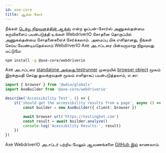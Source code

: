 ```yaml
---
id: axe-core
title: ஆக்ஸ் கோர்
---
```


நீங்கள் [டெக்யூ நிறுவனத்தின் ஆக்ஸ்](https://www.deque.com/axe/) என்ற ஓப்பன்-சோர்ஸ் அணுகல்தன்மை கருவிகளைப் பயன்படுத்தி உங்கள் WebdriverIO சோதனை தொகுப்பில் அணுகல்தன்மை சோதனைகளைச் சேர்க்கலாம். அமைப்பு மிக எளிதானது, நீங்கள் செய்ய வேண்டியதெல்லாம் WebdriverIO Axe அடாப்டரை பின்வருமாறு நிறுவுவது மட்டுமே:

```bash npm2yarn
npm install -g @axe-core/webdriverio
```

Axe அடாப்டரை [standalone அல்லது testrunner](/docs/setuptypes) முறையில் [browser object](/docs/api/browser) மூலம் இறக்குமதி செய்து துவக்குவதன் மூலம் எளிதாகப் பயன்படுத்தலாம், எ.கா:

```ts
import { browser } from '@wdio/globals'
import AxeBuilder from '@axe-core/webdriverio'

describe('Accessibility Test', () => {
    it('should get the accessibility results from a page', async () => {
        const builder = new AxeBuilder({ client: browser })

        await browser.url('https://testingbot.com')
        const result = await builder.analyze()
        console.log('Acessibility Results:', result)
    })
})
```

Axe WebdriverIO அடாப்டர் பற்றிய மேலும் ஆவணங்களை [GitHub இல்](https://github.com/dequelabs/axe-core-npm/tree/develop/packages/webdriverio#usage) காணலாம்.